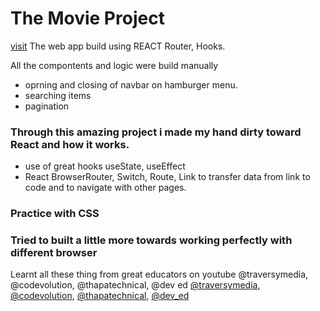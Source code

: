 # The Movie Project 
[visit](https://the-movie-project.herokuapp.com/)
The web app build using REACT Router, Hooks.

All the compontents and logic were build manually
- oprning and closing of navbar on hamburger menu.
- searching items
- pagination

### Through this amazing project i made my hand dirty toward React and how it works.
- use of great hooks useState, useEffect
- React BrowserRouter, Switch, Route, Link to transfer data from link to code and to navigate with other pages.

### Practice with CSS 
### Tried to built a little more towards working perfectly with different browser

Learnt all these thing from great educators on youtube
@traversymedia, @codevolution, @thapatechnical, @dev ed
[@traversymedia](https://www.youtube.com/user/TechGuyWeb), [@codevolution](https://www.youtube.com/channel/UC80PWRj_ZU8Zu0HSMNVwKWw), [@thapatechnical](https://www.youtube.com/channel/UCwfaAHy4zQUb2APNOGXUCCA), [@dev_ed](https://www.youtube.com/channel/UClb90NQQcskPUGDIXsQEz5Q)
